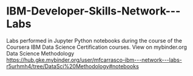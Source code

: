 # IBM-Developer-Skills-Network---Labs
Labs performed in Jupyter Python notebooks during the course of the Coursera IBM Data Science Certification courses.
View on mybinder.org  
Data Science Methodology  
https://hub.gke.mybinder.org/user/mfcarrasco-ibm---network---labs-r5urhmh4/tree/DataSci%20Methodology#notebooks


